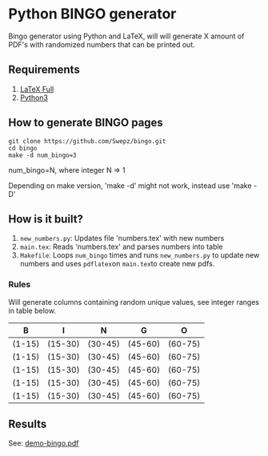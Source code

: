 # Python BINGO generator

Bingo generator using Python and LaTeX, will will generate X amount of PDF's with randomized numbers that can be printed out.  


## Requirements

1. [LaTeX Full](https://www.latex-project.org/get/)
2. [Python3](https://realpython.com/installing-python/)

## How to generate BINGO pages

```
git clone https://github.com/Swepz/bingo.git
cd bingo
make -d num_bingo=3
```
num_bingo=N, where integer N => 1

Depending on make version, 'make -d' might not work, instead use 'make -D'



## How is it built?


1. `new_numbers.py`:
  Updates file 'numbers.tex' with new numbers
2. `main.tex`:
  Reads 'numbers.tex' and parses numbers into table
3. `Makefile`: Loops `num_bingo` times and runs `new_numbers.py` to update new numbers and uses `pdflatex`on `main.tex`to create new pdfs.

### Rules

Will generate columns containing random unique values, see integer ranges in table below.  

| B      | I       | N       | G       | O       |
|--------|---------|---------|---------|---------|
| (1-15) | (15-30) | (30-45) | (45-60) | (60-75) |
| (1-15) | (15-30) | (30-45) | (45-60) | (60-75) |
| (1-15) | (15-30) | (30-45) | (45-60) | (60-75) |
| (1-15) | (15-30) | (30-45) | (45-60) | (60-75) |
| (1-15) | (15-30) | (30-45) | (45-60) | (60-75) |

## Results

See: [demo-bingo.pdf](deom-bingo.pdf)
